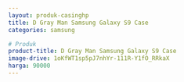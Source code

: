 ```yaml
---
layout: produk-casinghp
title: D Gray Man Samsung Galaxy S9 Case
categories: samsung

# Produk
product-title: D Gray Man Samsung Galaxy S9 Case
image-drive: 1oKfWT1sp5pJ7nhYr-111R-Y1fO_RRkaX
harga: 90000
---
```

